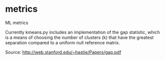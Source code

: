 # metrics
ML metrics

Currently kmeans.py includes an implementation of the gap statistic, which is a means of choosing the number of clusters (k) that have the greatest separation compared to a uniform null reference matrix. 

Source: http://web.stanford.edu/~hastie/Papers/gap.pdf
